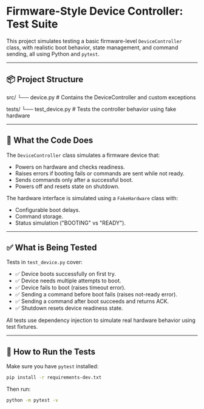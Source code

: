# Firmware-Style Device Controller: Test Suite

This project simulates testing a basic firmware-level `DeviceController` class, with realistic boot behavior, state management, and command sending, all using Python and `pytest`.

---

## 📦 Project Structure
src/
└── device.py # Contains the DeviceController and custom exceptions

tests/
└── test_device.py # Tests the controller behavior using fake hardware


---

## 🧠 What the Code Does

The `DeviceController` class simulates a firmware device that:
- Powers on hardware and checks readiness.
- Raises errors if booting fails or commands are sent while not ready.
- Sends commands only after a successful boot.
- Powers off and resets state on shutdown.

The hardware interface is simulated using a `FakeHardware` class with:
- Configurable boot delays.
- Command storage.
- Status simulation ("BOOTING" vs "READY").

---

## ✅ What is Being Tested

Tests in `test_device.py` cover:

- ✅ Device boots successfully on first try.
- ✅ Device needs multiple attempts to boot.
- ✅ Device fails to boot (raises timeout error).
- ✅ Sending a command before boot fails (raises not-ready error).
- ✅ Sending a command after boot succeeds and returns ACK.
- ✅ Shutdown resets device readiness state.

All tests use dependency injection to simulate real hardware behavior using test fixtures.

---

## 🧪 How to Run the Tests

Make sure you have `pytest` installed:

```bash
pip install -r requirements-dev.txt
```

Then run:

```bash
python -m pytest -v
```
